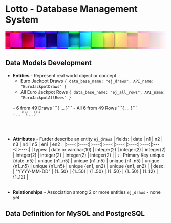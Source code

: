 # Lotto - Database Management System
![Logo egosanto.de](assets/images/documentation/logo.png)
## Data Models Development

- **Entities** - Represent real world object or concept
  - Euro Jackpot Draws ```{ data_base_name: "ej_draws", API_name: "EuroJackpotDraws" }```
  - All Euro Jackpot Rows ```{ data_base_name: "ej_all_rows", API_name: "EuroJackpotAllRows" }```
  <br>
  - 6 from 49 Draws ```{ ... }```
  - All 6 from 49 Rows ```{ ... }```
  <br>
  - ... ```{ ... }```
<br><br>

- **Attributes** - Furder describe an entity
```ej_draws```
|   fields:   | date | n1  | n2  | n3  | n4  | n5 | en1 | en2 | 
|:----:|:----:|:----:|:----:|:----:|:----:|:----:|:----:|:----:|
| types: | date or varchar(10) | integer(2) | integer(2) | integer(2) | integer(2) | integer(2) | integer(2) | integer(2) |
| : | Primary Key unique {date..n5} | unique {n1..n5} | unique {n1..n5} | unique {n1..n5} | unique {n1..n5} | unique {n1..n5} | unique {en1, en2} | unique {en1, en2} |
| desc: | "YYYY-MM-DD" | {1..50} | {1..50} | {1..50} | {1..50} | {1..50} | {1..12} | {1..12} |
<br><br>

- **Relationships** - Association among 2 or more entities
```ej_draws``` - none yet

## Data Definition for MySQL and PostgreSQL
